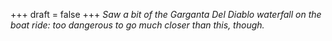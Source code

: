 
+++
draft = false
+++
_Saw a bit of the Garganta Del Diablo waterfall on the boat ride: too dangerous to go much closer than this, though._
